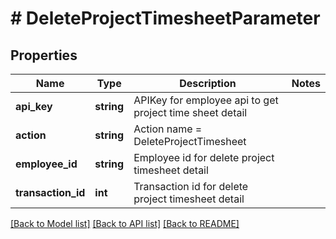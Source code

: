 # # DeleteProjectTimesheetParameter

## Properties

Name | Type | Description | Notes
------------ | ------------- | ------------- | -------------
**api_key** | **string** | APIKey for employee api to get project time sheet detail |
**action** | **string** | Action name &#x3D; DeleteProjectTimesheet |
**employee_id** | **string** | Employee id for delete project timesheet detail |
**transaction_id** | **int** | Transaction id for delete project timesheet detail |

[[Back to Model list]](../../README.md#models) [[Back to API list]](../../README.md#endpoints) [[Back to README]](../../README.md)
